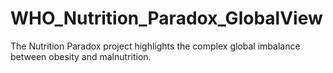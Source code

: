 # WHO_Nutrition_Paradox_GlobalView
The Nutrition Paradox project highlights the complex global imbalance between obesity and malnutrition. 
